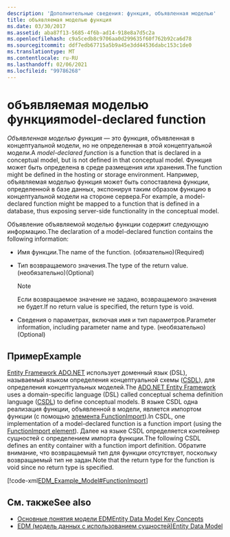 ```yaml
---
description: 'Дополнительные сведения: функция, объявленная моделью'
title: объявляемая моделью функция
ms.date: 03/30/2017
ms.assetid: aba87f13-5685-4f6b-ad14-918e8a7d5c2a
ms.openlocfilehash: c9a5cedb8c9706aa0d299635f60f762b92ca6d78
ms.sourcegitcommit: ddf7edb67715a5b9a45e3dd44536dabc153c1de0
ms.translationtype: MT
ms.contentlocale: ru-RU
ms.lasthandoff: 02/06/2021
ms.locfileid: "99786268"
---
```

# <a name="model-declared-function"></a><span data-ttu-id="c1e9d-103">объявляемая моделью функция</span><span class="sxs-lookup"><span data-stu-id="c1e9d-103">model-declared function</span></span>

<span data-ttu-id="c1e9d-104">*Объявленная моделью функция* — это функция, объявленная в концептуальной модели, но не определенная в этой концептуальной модели.</span><span class="sxs-lookup"><span data-stu-id="c1e9d-104">A *model-declared function* is a function that is declared in a conceptual model, but is not defined in that conceptual model.</span></span> <span data-ttu-id="c1e9d-105">Функция может быть определена в среде размещения или хранения.</span><span class="sxs-lookup"><span data-stu-id="c1e9d-105">The function might be defined in the hosting or storage environment.</span></span> <span data-ttu-id="c1e9d-106">Например, объявляемая моделью функция может быть сопоставлена функции, определенной в базе данных, экспонируя таким образом функцию в концептуальной модели на стороне сервера.</span><span class="sxs-lookup"><span data-stu-id="c1e9d-106">For example, a model-declared function might be mapped to a function that is defined in a database, thus exposing server-side functionality in the conceptual model.</span></span>  
  
 <span data-ttu-id="c1e9d-107">Объявление объявляемой моделью функции содержит следующую информацию.</span><span class="sxs-lookup"><span data-stu-id="c1e9d-107">The declaration of a model-declared function contains the following information:</span></span>  
  
- <span data-ttu-id="c1e9d-108">Имя функции.</span><span class="sxs-lookup"><span data-stu-id="c1e9d-108">The name of the function.</span></span> <span data-ttu-id="c1e9d-109">(обязательно)</span><span class="sxs-lookup"><span data-stu-id="c1e9d-109">(Required)</span></span>  
  
- <span data-ttu-id="c1e9d-110">Тип возвращаемого значения.</span><span class="sxs-lookup"><span data-stu-id="c1e9d-110">The type of the return value.</span></span> <span data-ttu-id="c1e9d-111">(необязательно)</span><span class="sxs-lookup"><span data-stu-id="c1e9d-111">(Optional)</span></span>  
  
    > [!NOTE]
    > <span data-ttu-id="c1e9d-112">Если возвращаемое значение не задано, возвращаемого значения не будет.</span><span class="sxs-lookup"><span data-stu-id="c1e9d-112">If no return value is specified, the return type is void.</span></span>  
  
- <span data-ttu-id="c1e9d-113">Сведения о параметрах, включая имя и тип параметров.</span><span class="sxs-lookup"><span data-stu-id="c1e9d-113">Parameter information, including parameter name and type.</span></span> <span data-ttu-id="c1e9d-114">(необязательно)</span><span class="sxs-lookup"><span data-stu-id="c1e9d-114">(Optional)</span></span>  
  
## <a name="example"></a><span data-ttu-id="c1e9d-115">Пример</span><span class="sxs-lookup"><span data-stu-id="c1e9d-115">Example</span></span>  

 <span data-ttu-id="c1e9d-116">[Entity Framework ADO.NET](./ef/index.md) использует доменный язык (DSL), называемый языком определения концептуальной схемы ([CSDL](/ef/ef6/modeling/designer/advanced/edmx/csdl-spec)), для определения концептуальных моделей.</span><span class="sxs-lookup"><span data-stu-id="c1e9d-116">The [ADO.NET Entity Framework](./ef/index.md) uses a domain-specific language (DSL) called conceptual schema definition language ([CSDL](/ef/ef6/modeling/designer/advanced/edmx/csdl-spec)) to define conceptual models.</span></span> <span data-ttu-id="c1e9d-117">В языке CSDL одна реализация функции, объявленной в модели, является импортом функции (с помощью [элемента FunctionImport](/ef/ef6/modeling/designer/advanced/edmx/csdl-spec#functionimport-element-csdl)).</span><span class="sxs-lookup"><span data-stu-id="c1e9d-117">In CSDL, one implementation of a model-declared function is a function import (using the [FunctionImport element](/ef/ef6/modeling/designer/advanced/edmx/csdl-spec#functionimport-element-csdl)).</span></span> <span data-ttu-id="c1e9d-118">Далее на языке CSDL определяется контейнер сущностей с определением импорта функции.</span><span class="sxs-lookup"><span data-stu-id="c1e9d-118">The following CSDL defines an entity container with a function import definition.</span></span> <span data-ttu-id="c1e9d-119">Обратите внимание, что возвращаемый тип для функции отсутствует, поскольку возвращаемый тип не задан.</span><span class="sxs-lookup"><span data-stu-id="c1e9d-119">Note that the return type for the function is void since no return type is specified.</span></span>  
  
 [!code-xml[EDM_Example_Model#FunctionImport](../../../../samples/snippets/xml/VS_Snippets_Data/edm_example_model/xml/books4.edmx#functionimport)]  
  
## <a name="see-also"></a><span data-ttu-id="c1e9d-120">См. также</span><span class="sxs-lookup"><span data-stu-id="c1e9d-120">See also</span></span>

- [<span data-ttu-id="c1e9d-121">Основные понятия модели EDM</span><span class="sxs-lookup"><span data-stu-id="c1e9d-121">Entity Data Model Key Concepts</span></span>](entity-data-model-key-concepts.md)
- [<span data-ttu-id="c1e9d-122">EDM (модель данных с использованием сущностей)</span><span class="sxs-lookup"><span data-stu-id="c1e9d-122">Entity Data Model</span></span>](entity-data-model.md)
